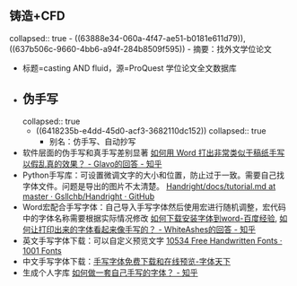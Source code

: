 ## 铸造+CFD
collapsed:: true
	- ((63888e34-060a-4f47-ae51-b0181e611d79)), ((637b506c-9660-4bb6-a94f-284b8509f595))
		- 摘要：找外文学位论文
- 标题=casting AND fluid，源=ProQuest 学位论文全文数据库
- ## 伪手写
  collapsed:: true
	- ((6418235b-e4dd-45d0-acf3-3682110dc152))
	  collapsed:: true
		- 别名：仿手写、自动抄写
- 软件层面的伪手写和真手写差别显著 [如何用 Word 打出非常类似于稿纸手写以假乱真的效果？ - Glavo的回答 - 知乎](https://www.zhihu.com/question/68073747/answer/259440643)
- Python手写库：可设置微调文字的大小和位置，防止过于一致。需要自己找字体文件。问题是导出的图片不太清楚。 [Handright/docs/tutorial.md at master · Gsllchb/Handright · GitHub](https://github.com/Gsllchb/Handright/blob/master/docs/tutorial.md)
- Word宏配合手写字体：自己导入手写字体然后使用宏进行随机调整，宏代码中的字体名称需要根据实际情况修改 [如何下载安装字体到word-百度经验](https://jingyan.baidu.com/article/73c3ce283784c8e50343d914.html), [如何让打印出来的字体看起来像手写的？ - WhiteAshes的回答 - 知乎](https://www.zhihu.com/question/20308770/answer/241699602)
- 英文手写字体下载：可以自定义预览文字 [10534 Free Handwritten Fonts · 1001 Fonts](https://www.1001fonts.com/handwritten-fonts.html)
- 中文手写字体下载：[手写字体免费下载和在线预览-字体天下](https://www.fonts.net.cn/fonts-zh/tag-shouxie2-1.html)
- 生成个人字库 [如何做一套自己手写的字体？ - 知乎](https://www.zhihu.com/question/20035184)